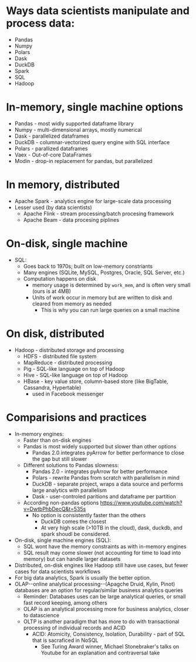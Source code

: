 # Ways data scientists manipulate and process data:
- Pandas
- Numpy
- Polars
- Dask
- DuckDB
- Spark
- SQL
- Hadoop

# In-memory, single machine options
- Pandas - most widly supported dataframe library
- Numpy - multi-dimensional arrays, mostly numerical
- Dask - parallelized dataframes
- DuckDB - columnar-vectorized query engine with SQL interface
- Polars - parallized dataframes
- Vaex - Out-of-core DataFrames
- Modin - drop-in replacement for pandas, but parallelized


# In memory, distributed
- Apache Spark - analytics engine for large-scale data processing
- Lesser used (by data scientists)
  - Apache Flink - stream processing/batch procesing framework
  - Apache Beam - data procesing piplines


# On-disk, single machine
- SQL:
  - Goes back to 1970s; built on low-memory constriants
  - Many engines (SQLite, MySQL, Postgres, Oracle, SQL Server, etc.)
  - Computation happens on disk
     - memory usage is determined by `work_mem`, and is often very small (ours is at 4MB)
     - Units of work occur in memory but are written to disk and cleared from memory as needed
       - This is why you can run large queries on a small machine

# On disk, distributed
- Hadoop - distributed storage and processing
  - HDFS - distributed file system
  - MapReduce - distributed processing
  - Pig - SQL-like language on top of Hadoop
  - Hive - SQL-like language on top of Hadoop
  - HBase - key value store, column-based store (like BigTable, Cassandra, Hypertable)
    - used in Facebook messenger

# Comparisions and practices
- In-memory engines:
  - Faster than on-disk engines
  - Pandas is most widely supported but slower than other options
    - Pandas 2.0 integrates pyArrow for better performance to close the gap but still slower
  - Different solutions to Pandas slowness:
    - Pandas 2.0 - integrates pyArrow for better performance
    - Polars - rewrite Pandas from scratch with parallelism in mind
    - DuckDB - separate project, wraps a data source and performs large analytics with parallelism
    - Dask - user-controled paritions and dataframe per partition
  - According non-pandas options https://www.youtube.com/watch?v=DwtbPhbDecQ&t=535s
    - No option is consistently faster than the others
      - DuckDB comes the closest
      - At very high scale (>10TB in the cloud), dask, duckdb, and spark shoudl be considered.
- On-disk, single machine engines (SQL):
    - SQL wont have the memory constraints as with in-memory engines
    - SQL result may come slower (not accounting for time to load into memory) but can handle larger datasets
- Distributed, on-disk engines like Hadoop still have use cases, but fewer cases for data scientists workflows
- For big data analytics, Spark is usually the better option.
- OLAP--online analytical processing--(Apagche Druid, Kylin, Pinot) databases are an option for regular/similar business analytics queries
  - Reminder: Databases uses can be large analytical queries, or small fast record keeping, among others
  - OLAP is an analytical processing more for business analytics, closer to datascience
  - OLTP is another paradigm that has more to do with transactional processing of individual records and ACID
    - ACID: Atomicity, Consistency, Isolation, Durability - part of SQL that is sacraficed in NoSQL
      - See Turing Award winner, Michael Stonebraker's talks on Youtube for an explanation and contraversal take

